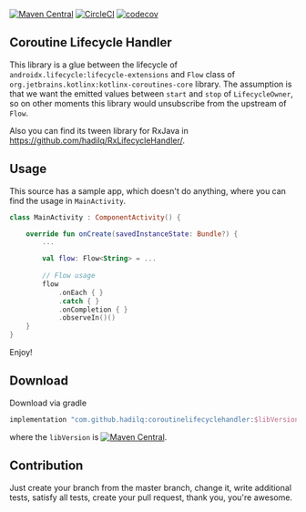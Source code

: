 [![Maven Central](https://maven-badges.herokuapp.com/maven-central/com.github.hadilq/coroutinelifecyclehandler/badge.svg)](https://maven-badges.herokuapp.com/maven-central/com.github.hadilq/coroutinelifecyclehandler)
[![CircleCI](https://circleci.com/gh/hadilq/coroutinelifecyclehandler.svg?style=svg)](https://circleci.com/gh/hadilq/coroutinelifecyclehandler)
[![codecov](https://codecov.io/gh/hadilq/coroutinelifecyclehandler/branch/master/graph/badge.svg)](https://codecov.io/gh/hadilq/coroutinelifecyclehandler)

Coroutine Lifecycle Handler
---
This library is a glue between the lifecycle of `androidx.lifecycle:lifecycle-extensions` and `Flow` class of 
`org.jetbrains.kotlinx:kotlinx-coroutines-core` library. The assumption is that we want the emitted values between 
`start` and `stop` of `LifecycleOwner`, so on other moments this library would unsubscribe from the upstream of `Flow`.

Also you can find its tween library for RxJava in https://github.com/hadilq/RxLifecycleHandler/.

Usage
---
This source has a sample app, which doesn't do anything, where you can find the usage in `MainActivity`.

```kotlin
class MainActivity : ComponentActivity() {

    override fun onCreate(savedInstanceState: Bundle?) {
        ...

        val flow: Flow<String> = ...
        
        // Flow usage
        flow
            .onEach { }
            .catch { }
            .onCompletion { }
            .observeIn()()
    }
}
```

Enjoy!

Download
---
Download via gradle
```groovy
implementation "com.github.hadilq:coroutinelifecyclehandler:$libVersion"
```
where the `libVersion` is [![Maven Central](https://maven-badges.herokuapp.com/maven-central/com.github.hadilq/coroutinelifecyclehandler/badge.svg)](https://maven-badges.herokuapp.com/maven-central/com.github.hadilq/coroutinelifecyclehandler).

Contribution
---
Just create your branch from the master branch, change it, write additional tests, satisfy all 
tests, create your pull request, thank you, you're awesome.
